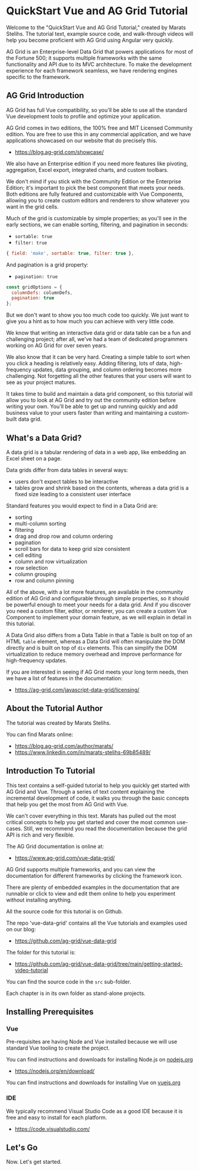 # QuickStart Vue and AG Grid Tutorial

Welcome to the "QuickStart Vue and AG Grid Tutorial," created by Marats Stelihs. The tutorial text, example source code, and walk-through videos will help you become proficient with AG Grid using Angular very quickly.

AG Grid is an Enterprise-level Data Grid that powers applications for most of the Fortune 500; it supports multiple frameworks with the same functionality and API due to its MVC architecture. To make the development experience for each framework seamless, we have rendering engines specific to the framework.

## AG Grid Introduction

AG Grid has full Vue compatibility, so you'll be able to use all the standard Vue development tools to profile and optimize your application.

AG Grid comes in two editions, the 100% free and MIT Licensed Community edition. You are free to use this in any commercial application, and we have applications showcased on our website that do precisely this.

- https://blog.ag-grid.com/showcase/

We also have an Enterprise edition if you need more features like pivoting, aggregation, Excel export, integrated charts, and custom toolbars.

We don't mind if you stick with the Community Edition or the Enterprise Edition; it's important to pick the best component that meets your needs. Both editions are fully featured and customizable with Vue Components, allowing you to create custom editors and renderers to show whatever you want in the grid cells.

Much of the grid is customizable by simple properties; as you'll see in the early sections, we can enable sorting, filtering, and pagination in seconds:

- `sortable: true`
- `filter: true`

```javascript
{ field: 'make', sortable: true, filter: true },
```

And pagination is a grid property:

- `pagination: true`

```javascript
const gridOptions = {
  columnDefs: columnDefs,
  pagination: true
};
```

But we don't want to show you too much code too quickly. We just want to give you a hint as to how much you can achieve with very little code.

We know that writing an interactive data grid or data table can be a fun and challenging project; after all, we've had a team of dedicated programmers working on AG Grid for over seven years.

We also know that it can be very hard. Creating a simple table to sort when you click a heading is relatively easy. Adding filtering, lots of data, high-frequency updates, data grouping, and column ordering becomes more challenging. Not forgetting all the other features that your users will want to see as your project matures.

It takes time to build and maintain a data grid component, so this tutorial will allow you to look at AG Grid and try out the community edition before writing your own. You'll be able to get up and running quickly and add business value to your users faster than writing and maintaining a custom-built data grid.


## What's a Data Grid?

A data grid is a tabular rendering of data in a web app, like embedding an Excel sheet on a page.

Data grids differ from data tables in several ways:

- users don't expect tables to be interactive
- tables grow and shrink based on the contents, whereas a data grid is a fixed size leading to a consistent user interface

Standard features you would expect to find in a Data Grid are:

- sorting
- multi-column sorting
- filtering
- drag and drop row and column ordering
- pagination
- scroll bars for data to keep grid size consistent
- cell editing
- column and row virtualization
- row selection
- column grouping
- row and column pinning

All of the above, with a lot more features, are available in the community edition of AG Grid and configurable through simple properties, so it should be powerful enough to meet your needs for a data grid. And if you discover you need a custom filter, editor, or renderer, you can create a custom Vue Component to implement your domain feature, as we will explain in detail in this tutorial.

A Data Grid also differs from a Data Table in that a Table is built on top of an HTML `table` element, whereas a Data Grid will often manipulate the DOM directly and is built on top of `div` elements. This can simplify the DOM virtualization to reduce memory overhead and improve performance for high-frequency updates.

If you are interested in seeing if AG Grid meets your long term needs, then we have a list of features in the documentation:

- https://ag-grid.com/javascript-data-grid/licensing/


## About the Tutorial Author

The tutorial was created by Marats Stelihs.

You can find Marats online:

- https://blog.ag-grid.com/author/marats/
- https://www.linkedin.com/in/marats-stelihs-69b85489/

## Introduction To Tutorial

This text contains a self-guided tutorial to help you quickly get started with AG Grid and Vue. Through a series of text content explaining the incremental development of code, it walks you through the basic concepts that help you get the most from AG Grid with Vue.

We can't cover everything in this text. Marats has pulled out the most critical concepts to help you get started and cover the most common use-cases. Still, we recommend you read the documentation because the grid API is rich and very flexible.

The AG Grid documentation is online at:

- https://www.ag-grid.com/vue-data-grid/

AG Grid supports multiple frameworks, and you can view the documentation for different frameworks by clicking the framework icon.

There are plenty of embedded examples in the documentation that are runnable or click to view and edit them online to help you experiment without installing anything.

All the source code for this tutorial is on Github.

The repo 'vue-data-grid' contains all the Vue tutorials and examples used on our blog:

- https://github.com/ag-grid/vue-data-grid

The folder for this tutorial is:

- https://github.com/ag-grid/vue-data-grid/tree/main/getting-started-video-tutorial

You can find the source code in the `src` sub-folder.

Each chapter is in its own folder as stand-alone projects.

## Installing Prerequisites

### Vue

Pre-requisites are having Node and Vue installed because we will use standard Vue tooling to create the project.

You can find instructions and downloads for installing Node.js on [nodejs.org](https://nodejs.org)

- https://nodejs.org/en/download/

You can find instructions and downloads for installing Vue on [vuejs.org](https://vuejs.org/)

### IDE

We typically recommend Visual Studio Code as a good IDE because it is free and easy to install for each platform.

- https://code.visualstudio.com/


## Let's Go

Now. Let's get started.
